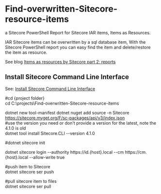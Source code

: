 # Find-overwritten-Sitecore-resource-items
a Sitecore PowerShell Report for Sitecore IAR items, Items as Resources.

IAR Sitecore items can be overwritten by a sql database item, With the Sitecore PowerShell report you can easy find the item and delete/restore the item as resource.

See blog [Items as resources by Sitecore part 2: reports](https://uxbee.nl/actueel/items-as-resources-by-sitecore-part-2)


## Install Sitecore Command Line Interface
See: [Install Sitecore Command Line Interface](https://doc.sitecore.com/xp/en/developers/103/developer-tools/install-sitecore-command-line-interface.html)

#cd {project folder}\
cd C:\projects\Find-overwritten-Sitecore-resource-items

dotnet new tool-manifest
dotnet nuget add source -n Sitecore https://sitecore.myget.org/F/sc-packages/api/v3/index.json \
#use the version you need or don't provide a version for the latest, note the 4.1.0 is old\
dotnet tool install Sitecore.CLI --version 4.1.0

#dotnet sitecore init

dotnet sitecore login --authority https://id.{host}.local --cm https://cm.{host}.local --allow-write true

#push item to Sitecore\
dotnet sitecore ser push

#pull sitecore item to files\
dotnet sitecore ser pull



